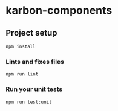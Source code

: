 # karbon-components

## Project setup
```
npm install
```

### Lints and fixes files
```
npm run lint
```

### Run your unit tests
```
npm run test:unit
```